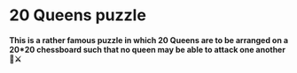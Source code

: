 # 20 Queens puzzle
#### This is a rather famous puzzle in which 20 Queens are to be arranged on a 20*20 chessboard such that no queen may be able to attack one another🏹⚔️
